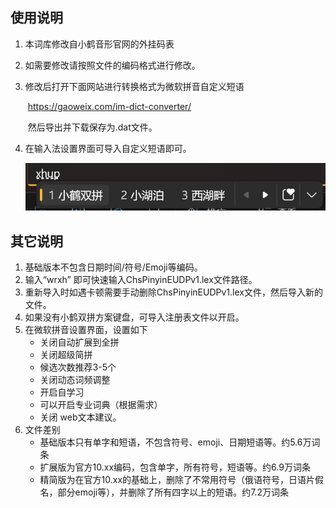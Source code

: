## 使用说明

1. 本词库修改自小鹤音形官网的外挂码表

2. 如需要修改请按照文件的编码格式进行修改。

3. 修改后打开下面网站进行转换格式为微软拼音自定义短语

   ​         https://gaoweix.com/im-dict-converter/

   ​         然后导出并下载保存为.dat文件。

4. 在输入法设置界面可导入自定义短语即可。

   ![](.\images\屏幕截图.png)

## 其它说明

1. 基础版本不包含日期时间/符号/Emoji等编码。
2. 输入“wrxh” 即可快速输入ChsPinyinEUDPv1.lex文件路径。
3. 重新导入时如遇卡顿需要手动删除ChsPinyinEUDPv1.lex文件，然后导入新的文件。
4. 如果没有小鹤双拼方案键盘，可导入注册表文件以开启。 
5. 在微软拼音设置界面，设置如下
   - 关闭自动扩展到全拼
   - 关闭超级简拼
   - 候选次数推荐3-5个
   - 关闭动态词频调整
   - 开启自学习
   - 可以开启专业词典（根据需求）
   - 关闭 web文本建议。  
6. 文件差别
   - 基础版本只有单字和短语，不包含符号、emoji、日期短语等。约5.6万词条
   - 扩展版为官方10.xx编码，包含单字，所有符号，短语等。约6.9万词条
   - 精简版为在官方10.xx的基础上，删除了不常用符号（俄语符号，日语片假名，部分emoji等），并删除了所有四字以上的短语。约7.2万词条
